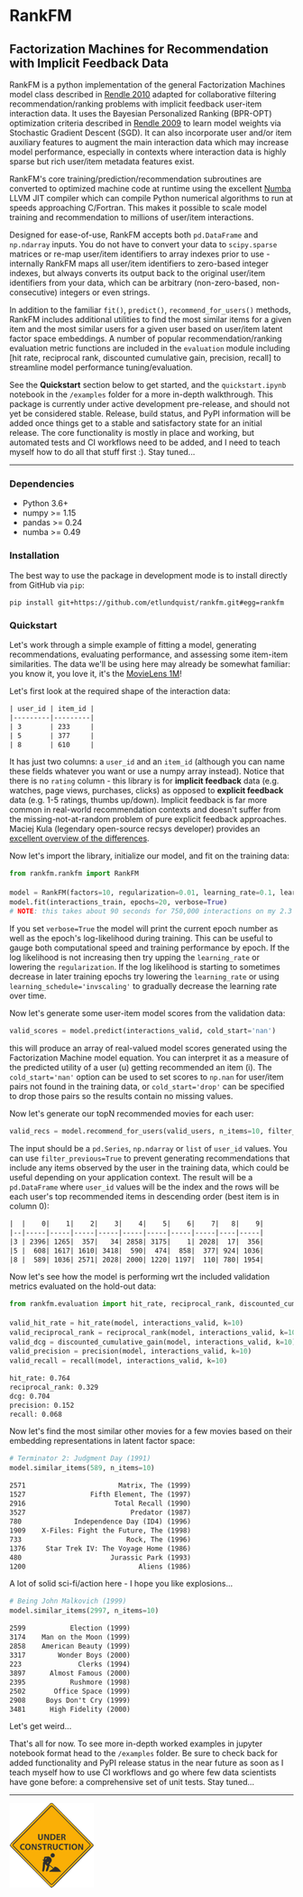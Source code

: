 # RankFM
Factorization Machines for Recommendation with Implicit Feedback Data
---

RankFM is a python implementation of the general Factorization Machines model class described in [Rendle 2010](https://www.csie.ntu.edu.tw/~b97053/paper/Rendle2010FM.pdf) adapted for collaborative filtering recommendation/ranking problems with implicit feedback user-item interaction data. It uses the Bayesian Personalized Ranking (BPR-OPT) optimization criteria described in [Rendle 2009](https://arxiv.org/pdf/1205.2618.pdf) to learn model weights via Stochastic Gradient Descent (SGD). It can also incorporate user and/or item auxiliary features to augment the main interaction data which may increase model performance, especially in contexts where interaction data is highly sparse but rich user/item metadata features exist.

RankFM's core training/prediction/recommendation subroutines are converted to optimized machine code at runtime using the excellent [Numba](http://numba.pydata.org/) LLVM JIT compiler which can compile Python numerical algorithms to run at speeds approaching C/Fortran. This makes it possible to scale model training and recommendation to millions of user/item interactions.

Designed for ease-of-use, RankFM accepts both `pd.DataFrame` and `np.ndarray` inputs. You do not have to convert your data to `scipy.sparse` matrices or re-map user/item identifiers to array indexes prior to use - internally RankFM maps all user/item identifiers to zero-based integer indexes, but always converts its output back to the original user/item identifiers from your data, which can be arbitrary (non-zero-based, non-consecutive) integers or even strings.

In addition to the familiar `fit()`, `predict()`, `recommend_for_users()` methods, RankFM includes additional utilities to find the most similar items for a given item and the most similar users for a given user based on user/item latent factor space embeddings. A number of popular recommendation/ranking evaluation metric functions are included in the `evaluation` module including [hit rate, reciprocal rank, discounted cumulative gain, precision, recall] to streamline model performance tuning/evaluation.

See the **Quickstart** section below to get started, and the `quickstart.ipynb` notebook in the `/examples` folder for a more in-depth walkthrough. This package is currently under active development pre-release, and should not yet be considered stable. Release, build status, and PyPI information will be added once things get to a stable and satisfactory state for an initial release. The core functionality is mostly in place and working, but automated tests and CI workflows need to be added, and I need to teach myself how to do all that stuff first :). Stay tuned...

---
### Dependencies
* Python 3.6+
* numpy >= 1.15
* pandas >= 0.24
* numba >= 0.49

### Installation
The best way to use the package in development mode is to install directly from GitHub via `pip`:
```
pip install git+https://github.com/etlundquist/rankfm.git#egg=rankfm
```

### Quickstart
Let's work through a simple example of fitting a model, generating recommendations, evaluating performance, and assessing some item-item similarities. The data we'll be using here may already be somewhat familiar: you know it, you love it, it's the [MovieLens 1M](https://grouplens.org/datasets/movielens/1m/)!

Let's first look at the required shape of the interaction data:
```
| user_id | item_id |
|---------|---------|
| 3       | 233     |
| 5       | 377     |
| 8       | 610     |
```
It has just two columns: a `user_id` and an `item_id` (although you can name these fields whatever you want or use a numpy array instead). Notice that there is no `rating` column - this library is for **implicit feedback** data (e.g. watches, page views, purchases, clicks) as opposed to **explicit feedback** data (e.g. 1-5 ratings, thumbs up/down). Implicit feedback is far more common in real-world recommendation contexts and doesn't suffer from the missing-not-at-random problem of pure explicit feedback approaches. Maciej Kula (legendary open-source recsys developer) provides an [excellent overview of the differences](https://resources.bibblio.org/hubfs/share/2018-01-24-RecSysLDN-Ravelin.pdf).

Now let's import the library, initialize our model, and fit on the training data:
```python
from rankfm.rankfm import RankFM

model = RankFM(factors=10, regularization=0.01, learning_rate=0.1, learning_schedule='constant')
model.fit(interactions_train, epochs=20, verbose=True)
# NOTE: this takes about 90 seconds for 750,000 interactions on my 2.3 GHz i5 8GB RAM MacBook
```
If you set `verbose=True` the model will print the current epoch number as well as the epoch's log-likelihood during training. This can be useful to gauge both computational speed and training performance by epoch. If the log likelihood is not increasing then try upping the `learning_rate` or lowering the `regularization`. If the log likelihood is starting to sometimes decrease in later training epochs try lowering the `learning_rate` or using `learning_schedule='invscaling'` to gradually decrease the learning rate over time.

Now let's generate some user-item model scores from the validation data:
```python
valid_scores = model.predict(interactions_valid, cold_start='nan')
```
this will produce an array of real-valued model scores generated using the Factorization Machine model equation. You can interpret it as a measure of the predicted utility of a user (u) getting recommended an item (i). The `cold_start='nan'` option can be used to set scores to `np.nan` for user/item pairs not found in the training data, or `cold_start='drop'` can be specified to drop those pairs so the results contain no missing values.

Now let's generate our topN recommended movies for each user:
```python
valid_recs = model.recommend_for_users(valid_users, n_items=10, filter_previous=True, cold_start='drop')
```
The input should be a `pd.Series`, `np.ndarray` or `list` of `user_id` values. You can use `filter_previous=True` to prevent generating recommendations that include any items observed by the user in the training data, which could be useful depending on your application context. The result will be a `pd.DataFrame` where `user_id` values will be the index and the rows will be each user's top recommended items in descending order (best item is in column 0):
```
|  |    0|    1|    2|    3|    4|    5|    6|    7|   8|    9|
|--|-----|-----|-----|-----|-----|-----|-----|-----|----|-----|
|3 | 2396| 1265|  357|   34| 2858| 3175|    1| 2028|  17|  356|
|5 |  608| 1617| 1610| 3418|  590|  474|  858|  377| 924| 1036|
|8 |  589| 1036| 2571| 2028| 2000| 1220| 1197|  110| 780| 1954|
```

Now let's see how the model is performing wrt the included validation metrics evaluated on the hold-out data:
```python
from rankfm.evaluation import hit_rate, reciprocal_rank, discounted_cumulative_gain, precision, recall

valid_hit_rate = hit_rate(model, interactions_valid, k=10)
valid_reciprocal_rank = reciprocal_rank(model, interactions_valid, k=10)
valid_dcg = discounted_cumulative_gain(model, interactions_valid, k=10)
valid_precision = precision(model, interactions_valid, k=10)
valid_recall = recall(model, interactions_valid, k=10)
```
```
hit_rate: 0.764
reciprocal_rank: 0.329
dcg: 0.704
precision: 0.152
recall: 0.068
```

Now let's find the most similar other movies for a few movies based on their embedding representations in latent factor space:
```python
# Terminator 2: Judgment Day (1991)
model.similar_items(589, n_items=10)
```
```
2571                       Matrix, The (1999)
1527                Fifth Element, The (1997)
2916                      Total Recall (1990)
3527                          Predator (1987)
780             Independence Day (ID4) (1996)
1909    X-Files: Fight the Future, The (1998)
733                          Rock, The (1996)
1376     Star Trek IV: The Voyage Home (1986)
480                      Jurassic Park (1993)
1200                            Aliens (1986)
```
A lot of solid sci-fi/action here - I hope you like explosions...

```python
# Being John Malkovich (1999)
model.similar_items(2997, n_items=10)
```
```
2599           Election (1999)
3174    Man on the Moon (1999)
2858    American Beauty (1999)
3317        Wonder Boys (2000)
223              Clerks (1994)
3897      Almost Famous (2000)
2395           Rushmore (1998)
2502       Office Space (1999)
2908     Boys Don't Cry (1999)
3481      High Fidelity (2000)
```
Let's get weird...

That's all for now. To see more in-depth worked examples in jupyter notebook format head to the `/examples` folder. Be sure to check back for added functionality and PyPI release status in the near future as soon as I teach myself how to use CI workflows and go where few data scientists have gone before: a comprehensive set of unit tests. Stay tuned...

---
![under construction](./images/UnderConstruction.png)



